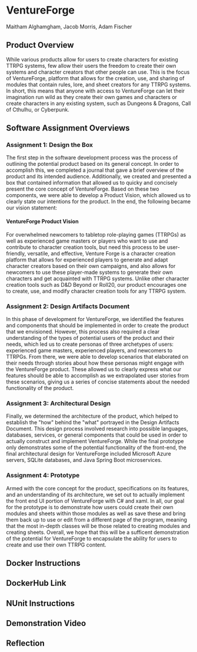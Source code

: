 # VentureForge
Maitham Alghamgham, Jacob Morris, Adam Fischer

## Product Overview

While various products allow for users to create characters for existing TTRPG systems, few allow their users the freedom to create their own systems and character creators that other people can use. This is the focus of VentureForge, platform that allows for the creation, use, and sharing of modules that contain rules, lore, and sheet creators for any TTRPG systems. In short, this means that anyone with access to VentureForge can let their imagination run wild as they create their own games and characters or create characters in any existing system, such as Dungeons & Dragons, Call of Cthulhu, or Cyberpunk.


## Software Assignment Overviews
### Assignment 1: Design the Box

The first step in the software development process was the process of outlining the potential product based on its general concept. In order to accomplish this, we completed a journal that gave a brief overview of the product and its intended audience. Additionally, we created and presented a box that contained information that allowed us to quicky and concisely present the core concept of VentureForge. Based on these two components, we were able to develop a Product Vision, which allowed us to clearly state our intentions for the product.
 In the end, the following became our vision statement:
 #### VentureForge Product Vision
For overwhelmed newcomers to tabletop role-playing games (TTRPGs) as well as experienced game masters or players who want to use and contribute to character creation tools, but need this process to be user-friendly, versatile, and effective, Venture Forge is a character creation platform that allows for experienced players to generate and adapt character creators based on their own campaigns, and also allows for newcomers to use these player-made systems to generate their own characters and get acquainted with TTRPG systems. Unlike other character creation tools such as D&D Beyond or Roll20, our product encourages one to create, use, and modify character creation tools for any TTRPG system. 

### Assignment 2: Design Artifacts Document

In this phase of development for VentureForge, we identified the features and components that should be implemented in order to create the product that we envisioned. However, this process also required a clear understanding of the types of potential users of the product and their needs, which led us to create personas of three archetypes of users: experienced game masters, experienced players, and newcomers to TTRPGs. From there, we were able to develop scenarios that elaborated on their needs through stories about how these personas might engage with the VentureForge product. These allowed us to clearly express what our features should be able to accomplish as we extrapolated user stories from these scenarios, giving us a series of concise statements about the needed functionality of the product.

### Assignment 3: Architectural Design

Finally, we determined the architecture of the product, which helped to establish the "how" behind the "what" portrayed in the Design Artifacts Document. This design process involved research into possible languages, databases, services, or general components that could be used in order to actually construct and implement VentureForge. While the final prototype only demonstrates some of the potential functionality of the front-end, the final architectural design for VentureForge included Microsoft Azure servers, SQLite databases, and Java Spring Boot microservices.

### Assignment 4: Prototype

Armed with the core concept for the product, specifications on its features, and an understanding of its architecture, we set out to actually implement the front end UI portion of VentureForge with C# and xaml. In all, our goal for the prototype is to demonstrate how users could create their own modules and sheets within those modules as well as save these and bring them back up to use or edit from a different page of the program, meaning that the most in-depth classes will be those related to creating modules and creating sheets. Overall, we hope that this will be a sufficent demonstration of the potential for VentureForge to encapsulate the ability for users to create and use their own TTRPG content.

## Docker Instructions

## DockerHub Link

## NUnit Instructions

## Demonstration Video

## Reflection
